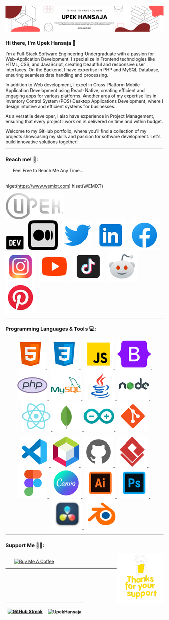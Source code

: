 ![Header](./res/bannerImg-Upek.png)

### Hi there, I'm Upek Hansaja 👋

<p>
I'm a Full-Stack Software Engineering Undergraduate with a passion for Web-Application Development. I specialize in Frontend technologies like HTML, CSS, and JavaScript, creating beautiful and responsive user interfaces. On the Backend, I have expertise in PHP and MySQL Database, ensuring seamless data handling and processing.

In addition to Web development, I excel in Cross-Platform Mobile Application Development using React-Native, creating efficient and engaging apps for various platforms. Another area of my expertise lies in Inventory Control System (POS) Desktop Applications Development, where I design intuitive and efficient systems for businesses.

As a versatile developer, I also have experience in Project Management, ensuring that every project I work on is delivered on time and within budget.

Welcome to my GitHub portfolio, where you'll find a collection of my projects showcasing my skills and passion for software development. Let's build innovative solutions together!

</p>

<hr>

### Reach me! 💬:

<div style="font-size:14px">
  &nbsp;&nbsp;&nbsp;&nbsp;&nbsp;&nbsp;Feel Free to Reach Me Any Time...
</div>

<br/>

<p align="center">

hlget(https://www.wemixt.com) hlset(WEMIXT)
  
  <a target="_blank" href="https://www.upek.dev" style="text-decoration:none;"> <img src="./res/logo.svg" alt="upek's logo" title="Upek's Portfolio"/> </a>
  &nbsp;    
  <a target="_blank" href="https://dev.to/upek_hansaja" style="text-decoration:none;"> <img src="./res/dev.png" alt="Upek's DEV" title="Upek's DEV"/> </a>
  &nbsp;
  <a target="_blank" href="https://medium.com/@upekhansajabk" style="text-decoration:none;"> <img src="./res/medium.svg" alt="Upek's Medium" title="Upek's Medium"/> </a>
  &nbsp;
  <a target="_blank" href="https://twitter.com/UpekHansaja" style="text-decoration:none;"> <img src="./res/twitterIcon.svg" alt="upek's Twitter" title="Twitter: @UpekHansaja"/> </a>
  &nbsp;
  <a target="_blank" href="https://www.linkedin.com/in/upek-hansaja/" style="text-decoration:none;"> <img src="./res/linkedin.svg" alt="upek's LinkedIn" title="LinkedIn: upek-hansaja"/> </a>
  &nbsp;
  <a target="_blank" href="https://www.facebook.com/profile.php?id=100068307769668" style="text-decoration:none;"> <img src="./res/facebook.svg" alt="upek's Facebook" title="Facebook: Upek Hansaja"/> </a>
  &nbsp;
  <a target="_blank" href="https://www.instagram.com/upek_hansaja/" style="text-decoration:none;"> <img src="./res/instagram.svg" alt="upek's Instagram" title="Instagram: upek_hansaja"/> </a>
  &nbsp;
  <a target="_blank" href="#" style="text-decoration:none;"> <img src="./res/youtube.svg" alt="upek's YouTube" title="YouTube: Upek Hansaja"/> </a>
  &nbsp;
  <a target="_blank" href="https://www.tiktok.com/@upek_hansaja" style="text-decoration:none;"> <img src="./res/tiktok.svg" alt="upek's TikTok" title="TikTok: upek_hansaja"/> </a>
  &nbsp;
  <a target="_blank" href="https://www.reddit.com/user/Upek_Hansaja" style="text-decoration:none;"> <img src="./res/redditNew.svg" alt="upek's Reddit" title="Reddit: Upek_Hansaja"/> </a>
  &nbsp;
  <a target="_blank" href="https://www.pinterest.com/upekhansaja/" style="text-decoration:none;"> <img src="./res/pinterest.svg" alt="upek's Pinterest" title="Pinterset: upekhansaja"/> </a>
</p>

<hr>

### Programming Languages & Tools 💻:

<p align="center">
  <a target="_blank" href="https://www.w3schools.com/html/html_intro.asp"> <img src="./res/html.svg" alt="html" title="HTML5"/> </a>
  &nbsp;
  <a target="_blank" href="https://www.w3schools.com/css/css_intro.asp"> <img src="./res/css.svg" alt="css" title="CSS3"/> </a>
  &nbsp;
  <a target="_blank" href="https://www.w3schools.com/js/js_intro.asp"> <img src="./res/javascript.svg" alt="JavaScript" title="JavaScript"/> </a>
  &nbsp;
  <a target="_blank" href="https://getbootstrap.com"> <img src="./res/bootstrap.svg" alt="Bootstrap" title="Bootstrap"/> </a>
  &nbsp;
  <a target="_blank" href="https://www.php.net"> <img src="./res/php.svg" alt="php" title="PHP"/> </a>
  &nbsp;
  <a target="_blank" href="https://www.mysql.com"> <img src="./res/mysql.svg" alt="mysql" title="MySQL"/> </a>
  &nbsp;
  <a target="_blank" href="https://www.java.com/en/"> <img src="./res/java.svg" alt="java" title="Java"/> </a>
  &nbsp;
  <a target="_blank" href="https://nodejs.org/en"> <img src="./res/nodejs.svg" alt="nodejs" title="Node JS"/> </a>
  &nbsp;
  <a target="_blank" href="https://reactnative.dev"> <img src="./res/react-native.svg" alt="react-native" title="React-Native"/> </a>
  <!-- &nbsp; -->
  <a target="_blank" href="https://www.mongodb.com"> <img src="./res/mongoDB.svg" alt="mongobd" title="Mongo DB"/> </a>
  <!-- &nbsp; --> 
  <a target="_blank" href="https://www.arduino.cc"> <img src="./res/arduino.svg" alt="arduino" title="Arduino"/> </a>
  &nbsp;
  <a target="_blank" href="https://git-scm.com"> <img src="./res/git.svg" alt="git" title="Git"/> </a>
</p>

<p align="center">
  <a target="_blank" href="https://code.visualstudio.com"> <img src="./res/vscode.svg" alt="vs code" title="Visual Studio Code"/> </a>
  &nbsp;
  <a target="_blank" href="https://netbeans.apache.org"> <img src="./res/netbeans.svg" alt="netbeans IDE" title="Apache NetBeans IDE"/> </a>
  &nbsp;
  <a target="_blank" href="https://github.com"> <img src="./res/github-light.svg" alt="github" title="GitHub"/> </a>
  &nbsp;
  <a target="_blank" href="https://www.visual-paradigm.com"> <img src="./res/visualParadigm.svg" alt="visual paradigm" title="Visual Paradigm"/> </a>
  &nbsp;
  <a target="_blank" href="https://www.figma.com"> <img src="./res/figma.svg" alt="figma UX UI" title="Figma"/> </a>
  &nbsp;
  <a target="_blank" href="https://www.canva.com"> <img src="./res/canva.svg" alt="canva" title="Canva"/> </a>
  &nbsp;
  <a target="_blank" href="https://www.adobe.com/products/illustrator.html"> <img src="./res/illustrator.svg" alt="Adobe Illustrator" title="Adobe Illustrator"/> </a>
  &nbsp;
  <a target="_blank" href="https://www.adobe.com/products/photoshop.html"> <img src="./res/photoshop.svg" alt="Adobe Photoshop" title="Adobe Photoshop"/> </a>
  &nbsp;
  <a target="_blank" href="https://www.blackmagicdesign.com/products/davinciresolve"> <img src="./res/davinciResolve.svg" alt="DaVinci Resolve" title="DaVinci Resolve"/> </a>
  &nbsp;
  <a target="_blank" href="https://www.blender.org"> <img src="./res/blender.svg" alt="Blender" title="Blender"/> </a>
</p>

<hr>

<p>

### Support Me 🤝🫶:

<img align="right" alt="Support" width="150" src="res/sup.gif"/>

<br />
&nbsp;&nbsp;&nbsp;&nbsp;&nbsp;&nbsp;&nbsp;<a href="https://www.buymeacoffee.com/UpekHansaja" target="_blank"><img src="https://cdn.buymeacoffee.com/buttons/v2/default-yellow.png" alt="Buy Me A Coffee" style="height: 60px !important;width: 217px !important;" ></a>

</p>

<hr>

<!--
![](./profile-3d-contrib/profile-night-rainbow.svg)
-->

| [![GitHub Streak](http://github-readme-streak-stats.herokuapp.com?user=UpekHansaja&theme=tokyonight&hide_border=true)](https://git.io/streak-stats) | <p align="left">&nbsp;<img align="center" src="https://github-readme-stats.vercel.app/api?username=UpekHansaja&show_icons=true&theme=tokyonight&hide_border=true&locale=en" alt="UpekHansaja" /></p> |
| ------------- | ------------- |

